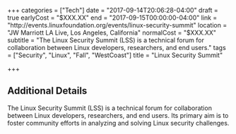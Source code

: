 +++
categories = ["Tech"]
date = "2017-09-14T20:06:28-04:00"
draft = true
earlyCost = "$XXX.XX"
end = "2017-09-15T00:00:00-04:00"
link = "http://events.linuxfoundation.org/events/linux-security-summit"
location = "JW Marriott LA Live, Los Angeles, California"
normalCost = "$XXX.XX"
subtitle = "The Linux Security Summit (LSS) is a technical forum for collaboration between Linux developers, researchers, and end users."
tags = ["Security", "Linux", "Fall", "WestCoast"]
title = "Linux Security Summit"

+++
<!--more-->

## Additional Details

The Linux Security Summit (LSS) is a technical forum for collaboration between Linux developers, researchers, and end users. Its primary aim is to foster community efforts in analyzing and solving Linux security challenges.